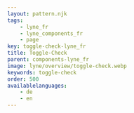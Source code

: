 ```yaml
---
layout: pattern.njk
tags: 
    - lyne_fr
    - lyne_components_fr
    - page
key: toggle-check-lyne_fr
title: Toggle-Check
parent: components-lyne_fr
image: lyne/overview/toggle-check.webp
keywords: toggle-check
order: 500
availablelanguages: 
    - de
    - en
---
```

